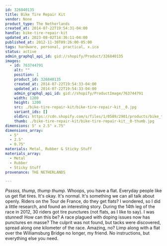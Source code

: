 ```yaml
---
id: 326840135
title: Bike Tire Repair Kit
vendor: None
product_type: The Netherlands
created_at: 2014-07-22T19:54:31-04:00
handle: bike-tire-repair-kit
updated_at: 2023-08-02T14:36:11-04:00
published_at: 2012-11-30T09:26:00-05:00
tags: hardware, personal, practical, x.ica
status: active
admin_graphql_api_id: gid://shopify/Product/326840135
images:
  - id: 763744791
    alt: ""
    position: 1
    product_id: 326840135
    created_at: 2014-07-22T19:54:33-04:00
    updated_at: 2014-07-22T19:54:33-04:00
    admin_graphql_api_id: gid://shopify/ProductImage/763744791
    width: 1200
    height: 1200
    src: ./bike-tire-repair-kit/bike-tire-repair-kit__0.jpg
    variant_ids: []
    oldSrc: https://cdn.shopify.com/s/files/1/0589/2901/products/bike_tire_repair_kit.jpeg?v=1406073273
    thumb: ./bike-tire-repair-kit/bike-tire-repair-kit__0-thumb.jpg
dimensions: 5" x 2.5" x.75"
dimensions_array:
  - 5"
  - 2.5"
  - 0.75"
materials: Metal, Rubber & Sticky Stuff
materials_array:
  - Metal
  - Rubber
  - Sticky Stuff
provenance: THE NETHERLANDS

---
```


_Psssss, thump, thump thump._ Whoops, you have a flat. Everyday people like us get flat tires. It's okay. It's normal. It's something we can all talk about openly. Riders on the Tour de France, do they get flats? I wondered, so I did a little research, and found an interesting story. During the 14th leg of the race in 2012, 30 riders got tire punctures (not flats, as I like to say). I was stunned! How can this be? A race plagued with doping issues now has punctures en masse? The culprit was not found, but tacks were discovered, spread along one kilometer of the race. Amazing, no? Limp along with a flat over the Williamsburg Bridge no longer, my friend. No instructions, but everything else you need.